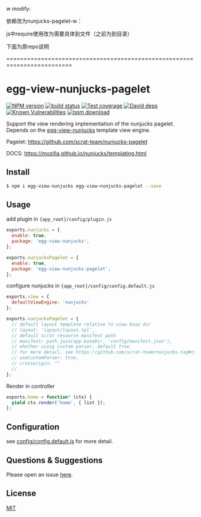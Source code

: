 w modify:

依赖改为nunjucks-pagelet-w：

js中require使用改为需要具体到文件（之前为到目录）

下面为原repo说明

=========================================================================

# egg-view-nunjucks-pagelet

[![NPM version][npm-image]][npm-url]
[![build status][travis-image]][travis-url]
[![Test coverage][codecov-image]][codecov-url]
[![David deps][david-image]][david-url]
[![Known Vulnerabilities][snyk-image]][snyk-url]
[![npm download][download-image]][download-url]

[npm-image]: https://img.shields.io/npm/v/egg-view-nunjucks-pagelet.svg?style=flat-square
[npm-url]: https://npmjs.org/package/egg-view-nunjucks-pagelet
[travis-image]: https://img.shields.io/travis/scrat-team/egg-view-nunjucks-pagelet.svg?style=flat-square
[travis-url]: https://travis-ci.org/scrat-team/egg-view-nunjucks-pagelet
[codecov-image]: https://img.shields.io/codecov/c/github/scrat-team/egg-view-nunjucks-pagelet.svg?style=flat-square
[codecov-url]: https://codecov.io/github/scrat-team/egg-view-nunjucks-pagelet?branch=master
[david-image]: https://img.shields.io/david/scrat-team/egg-view-nunjucks-pagelet.svg?style=flat-square
[david-url]: https://david-dm.org/scrat-team/egg-view-nunjucks-pagelet
[snyk-image]: https://snyk.io/test/npm/egg-view-nunjucks-pagelet/badge.svg?style=flat-square
[snyk-url]: https://snyk.io/test/npm/egg-view-nunjucks-pagelet
[download-image]: https://img.shields.io/npm/dm/egg-view-nunjucks-pagelet.svg?style=flat-square
[download-url]: https://npmjs.org/package/egg-view-nunjucks-pagelet

Support the view rendering implementation of the nunjucks pagelet. Depends on the [egg-view-nunjucks](https://github.com/eggjs/egg-view-nunjucks) template view engine.

Pagelet: https://github.com/scrat-team/nunjucks-pagelet

DOCS: https://mozilla.github.io/nunjucks/templating.html

## Install

```bash
$ npm i egg-view-nunjucks egg-view-nunjucks-pagelet --save
```

## Usage

add plugin in `{app_root}/config/plugin.js`

```js
exports.nunjucks = {
  enable: true,
  package: 'egg-view-nunjucks',
};

exports.nunjucksPagelet = {
  enable: true,
  package: 'egg-view-nunjucks-pagelet',
};
```

configure nunjucks in `{app_root}/config/config.default.js`

```js
exports.view = {
  defaultViewEngine: 'nunjucks'
};

exports.nunjucksPagelet = {
  // default layout template relative to view base dir
  // layout: 'layout/layout.tpl',
  // default scrat resource manifest path
  // manifest: path.join(app.baseDir, 'config/manifest.json'),
  // whether using custom parser, default true
  // for more detail, see https://github.com/scrat-team/nunjucks-tag#custom-parser-rules
  // useCustomParser: true,
  // crossorigin: ""      
  // 
};
```

Render in controller

```js
exports.home = function* (ctx) {
  yield ctx.render('home', { list });
};
```

## Configuration

see [config/config.default.js](config/config.default.js) for more detail.

## Questions & Suggestions

Please open an issue [here](https://github.com/scrat-team/egg-view-nunjucks-pagelet).

## License

[MIT](LICENSE)

